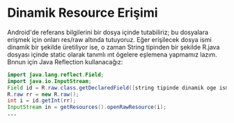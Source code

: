 # Dinamik Resource Erişimi

Android'de referans bilgilerini bir dosya içinde tutabiliriz; bu
dosyalara erişmek için onları res/raw altında tutuyoruz. Eğer
erişilecek dosya ismi dinamik bir şekilde üretiliyor ise, o zaman
String tipinden bir şekilde R.java dosyası içinde static olarak
tanımlı ınt ögelere eşlemena yapmamız lazım. Bnnun için Java Reflection
kullanacağız:

```java
import java.lang.reflect.Field;
import java.io.InputStream;
Field id = R.raw.class.getDeclaredField([string tipinde dinamik oge ismi]);
R.raw rr = new R.raw();
int i = id.getInt(rr);
InputStream in = getResources().openRawResource(i);
...
```

